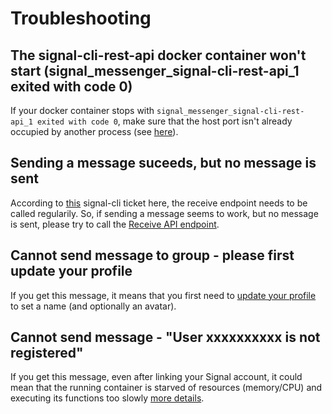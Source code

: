# Troubleshooting 

## The signal-cli-rest-api docker container won't start (signal_messenger_signal-cli-rest-api_1 exited with code 0)

If your docker container stops with `signal_messenger_signal-cli-rest-api_1 exited with code 0`, make sure that the host port isn't already occupied by another process (see [here](https://github.com/bbernhard/signal-cli-rest-api/issues/2)).

## Sending a message suceeds, but no message is sent

According to [this](https://github.com/AsamK/signal-cli/issues/202) signal-cli ticket here, the receive endpoint needs to be called regularily. So, if sending a message seems to work, but no message is sent, please try to call the [Receive API endpoint](https://bbernhard.github.io/signal-cli-rest-api/#/Messages/get_v1_receive__number_).

## Cannot send message to group - please first update your profile

If you get this message, it means that you first need to [update your profile](https://bbernhard.github.io/signal-cli-rest-api/#/Profiles/put_v1_profiles__number_) to set a name (and optionally an avatar).

## Cannot send message - "User xxxxxxxxxx is not registered"

If you get this message, even after linking your Signal account, it could mean that the running container is starved of resources (memory/CPU) and executing its functions too slowly [more details](https://github.com/bbernhard/signal-cli-rest-api/issues/696#issuecomment-3170449881).
